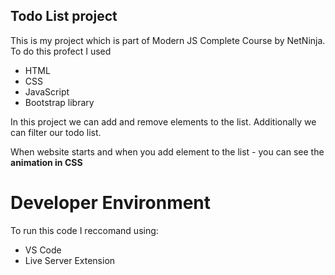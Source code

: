 ## Todo List project

This is my project which is part of Modern JS Complete Course by NetNinja. To do this profect I used 
- HTML
- CSS
- JavaScript
- Bootstrap library

In this project we can add and remove elements to the list. Additionally we can filter our todo list. 

When website starts and when you add element to the list - you can see the **animation in CSS**

# Developer Environment

To run this code I reccomand using:
- VS Code
- Live Server Extension
